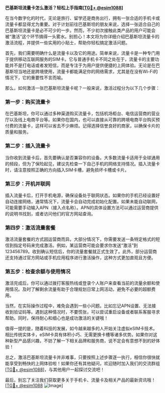 **巴基斯坦流量卡怎么激活？轻松上手指南[[TG💪+ @esim1088](https://t.me/s/esim1088)]**

在当今数字化的时代，无论是旅行、留学还是商务出行，拥有一张合适的手机卡或流量卡都显得尤为重要。对于计划前往巴基斯坦的朋友来说，选择一张适合自己的巴基斯坦流量卡是必不可少的一步。然而，不少初次接触此类产品的用户可能会被“激活”这个环节搞得一头雾水。别担心！本文将为你详细介绍巴基斯坦流量卡的激活流程，并提供一些实用的小贴士，帮助你轻松搞定激活问题。

首先，我们需要明确什么是流量卡以及它的用途。简单来说，流量卡是一种专门用于提供移动互联网服务的SIM卡。它与普通手机卡不同之处在于，流量卡的主要功能并不是打电话或者发短信，而是专注于为用户提供便捷的上网体验。无论是在巴基斯坦当地还是跨境使用，流量卡都能满足你的网络需求，尤其是在没有Wi-Fi的情况下，它的重要性不言而喻。

那么，如何激活一张巴基斯坦流量卡呢？一般来说，激活过程分为以下几个步骤：

### **第一步：购买流量卡**
在巴基斯坦，你可以通过多种渠道购买流量卡，包括机场柜台、电信运营商的营业厅以及线上电商平台等。如果你在国内，也可以直接从可靠的跨境电商平台购买预付费的流量卡，这样可以省去不少麻烦。记得选择信誉良好的商家，以确保卡片的质量和服务。

### **第二步：插入流量卡**
当你收到流量卡后，首先要确认是否兼容你的设备。大多数流量卡适用于全球通用的频段，但为了保险起见，建议先检查一下自己手机的网络支持情况。插入流量卡时，请注意按照正确的方向插入SIM卡槽，避免损坏卡槽或卡片。

### **第三步：开机并联网**
插入流量卡后，打开手机电源，确保设备处于联网状态。如果你的手机已经设置好自动连接网络，通常情况下，流量卡会自动完成初始化配置。如果未能自动联网，可能需要手动输入APN（接入点名称）。APN的具体设置方法可以通过运营商提供的说明书找到，或者访问他们的官方网站查询。

### **第四步：激活流量套餐**
激活流量套餐的方式因运营商而异。大部分情况下，你需要发送一条特定格式的短信到指定号码来完成激活。例如，某运营商可能会要求你发送“激活”到123456789。收到确认短信后，你的流量套餐就正式生效了。此外，部分运营商还支持通过官方网站或手机应用程序进行激活操作，这种方式更加直观且方便。

### **第五步：检查余额与使用情况**
激活完成后，你可以通过拨打客服热线或登录个人账户来查看当前的流量余额和使用情况。及时了解剩余流量有助于合理规划日常上网活动，避免不必要的超额费用。

当然，在实际操作过程中，难免会遇到一些小问题。比如忘记APN设置、无法接收到验证码等。遇到这种情况时，不要慌张，可以尝试重启设备或者联系客服寻求帮助。同时，保持耐心和细心也是成功激活的关键哦！

值得一提的是，随着科技的发展，如今越来越多的人开始关注虚拟eSIM卡技术。相比传统实体卡，eSIM卡具有体积小巧、无需更换卡槽等诸多优势。如果你对这种新型产品感兴趣，不妨了解一下相关品牌和服务商，说不定会有意想不到的好体验！

总之，激活巴基斯坦流量卡并非难事，只要按照上述步骤逐一执行，相信你很快就能享受到畅快的上网体验啦！如果你还有其他疑问，欢迎随时加入我们的交流群组[[TG💪+ @esim1088](https://t.me/s/esim1088)]，与其他用户一起探讨交流吧！

最后，别忘了关注我们获取更多关于手机卡、流量卡及相关产品的最新资讯哦！[[TG💪+ @esim1088](https://t.me/s/esim1088) ![Image](https://i.postimg.cc/4NQfJmqS/Snipaste-2025-05-13-00-14-12.png)]